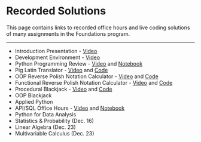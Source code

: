 # Recorded Solutions

This page contains links to recorded office hours and live coding solutions of many assignments in the Foundations program.

---

- Introduction Presentation - [Video](https://vimeo.com/194430671/ece3b34d91)
- Development Environment - [Video](https://vimeo.com/194302347/3a64f86606)
- Python Programming Review - [Video](https://vimeo.com/194280066/4ab832b6d3) and [Notebook](../code/intro_to_python.ipynb)
- Pig Latin Translator - [Video](https://vimeo.com/194338026/e0c6a99264) and [Code](../code/pig_latin.py)
- OOP Reverse Polish Notation Calculator - [Video](https://vimeo.com/194445480/480545abeb) and [Code](../code/rpn_object.py)
- Functional Reverse Polish Notation Calculator - [Video](https://vimeo.com/194551004/8a3aeb97bf) and [Code](../code/rpn_functional.py)
- Procedural Blackjack - [Video](https://vimeo.com/194279967/26c301a941) and [Code](../code/blackjack_procedural.py)
- OOP Blackjack
- Applied Python
- API/SQL Office Hours - [Video](https://vimeo.com/194801926/3c0d67b8e7) and [Notebook](../code/api-sql-githubjobs.ipynb)
- Python for Data Analysis
- Statistics & Probability (Dec. 16)
- Linear Algebra (Dec. 23)
- Multivariable Calculus (Dec. 23)
